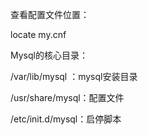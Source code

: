 查看配置文件位置：

locate my.cnf

Mysql的核心目录：

/var/lib/mysql ：mysql安装目录

/usr/share/mysql：配置文件

/etc/init.d/mysql：启停脚本